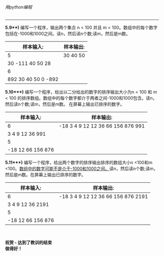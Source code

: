 ###### 用python编程
---


**5.9\*\*)** 编写一个程序，输出两个集合 n < 100 并且 m < 100。数组中的每个数字包括在-1000和1000之间。读n，然后读n个数;读m，然后是m数。

样本输入:|样本输出:
-|-
5| 30 40 50
30 -111 40 50 28|
6|
892 30 40 50 0 -892|

**5.10\*\*\*)** 编写一个程序，给出以二分给出的数字的排序输出大小为n < 100 和 m < 100 的排序数组。数组中的每个数字都介于两者之间-1000和1000包含。读n，然后读n个数;读m，然后是m数。
在屏幕上输出已排序的数字。

样本输入:|样本输出:
-|-
6|-18 3 4 9 12 12 36 66 156 876 991
3 4 9 12 36 991|
5|
-18 12 66 156 876|

**5.11\*\*\*)** 编写一个程序，给出两个数字的排序输出排序的数组大小n <100和m <100。<u>数组中的数字可能不是介于-1000和1000之间。</u>读n，然后读n个数;读m，然后是m数。在屏幕上输出已排序的数字。

样本输入:|样本输出:
-|-
6| -18 3 4 9 12 12 36 66 156 876 2191
3 4 9 12 36 2191|
5|
-18 12 66 156 876|

<br>

**祝贺 - 达到了教训的结束** <br>
**做得好！**

